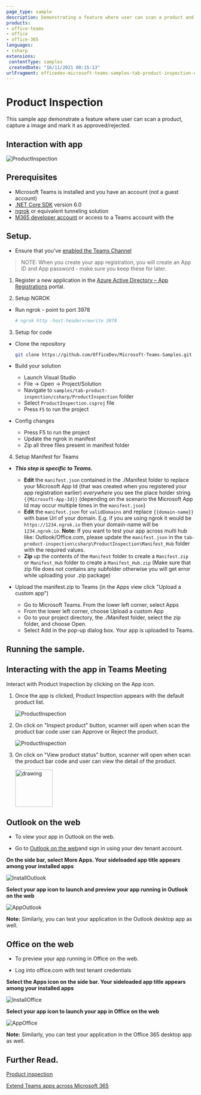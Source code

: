 ```yaml
---
page_type: sample
description: Demonstrating a feature where user can scan a product and mark it as approved/rejected.
products:
- office-teams
- office
- office-365
languages:
- csharp
extensions:
 contentType: samples
 createdDate: "16/11/2021 00:15:13"
urlFragment: officedev-microsoft-teams-samples-tab-product-inspection-csharp
---
```


# Product Inspection

This sample app demonstrate a feature where user can scan a product, capture a image and mark it as approved/rejected.

## Interaction with app

![ProductInspection](ProductInspection/Images/PreviewImg.gif)

## Prerequisites
- Microsoft Teams is installed and you have an account (not a guest account)
- [.NET Core SDK](https://dotnet.microsoft.com/download) version 6.0
- [ngrok](https://ngrok.com/download) or equivalent tunneling solution
- [M365 developer account](https://docs.microsoft.com/en-us/microsoftteams/platform/concepts/build-and-test/prepare-your-o365-tenant) or access to a Teams account with the 

## Setup.
- Ensure that you've [enabled the Teams Channel](https://docs.microsoft.com/en-us/azure/bot-service/channel-connect-teams?view=azure-bot-service-4.0)
  
> NOTE: When you create your app registration, you will create an App ID and App password - make sure you keep these for later.

1. Register a new application in the [Azure Active Directory – App Registrations](https://go.microsoft.com/fwlink/?linkid=2083908) portal.

2. Setup NGROK
  - Run ngrok - point to port 3978

	```bash
	# ngrok http -host-header=rewrite 3978
	```

3. Setup for code

- Clone the repository

    ```bash
    git clone https://github.com/OfficeDev/Microsoft-Teams-Samples.git
    ```
- Build your solution

  - Launch Visual Studio
  - File -> Open -> Project/Solution
  - Navigate to `samples/tab-product-inspection/csharp/ProductInspection` folder
  - Select `ProductInspection.csproj` file
  - Press `F5` to run the project

- Config changes
   - Press F5 to run the project
   - Update the ngrok in manifest
   - Zip all three files present in manifest folder
   
4. Setup Manifest for Teams
- __*This step is specific to Teams.*__
    - **Edit** the `manifest.json` contained in the ./Manifest folder to replace your Microsoft App Id (that was created when you registered your app registration earlier) *everywhere* you see the place holder string `{{Microsoft-App-Id}}` (depending on the scenario the Microsoft App Id may occur multiple times in the `manifest.json`)
    - **Edit** the `manifest.json` for `validDomains` and replace `{{domain-name}}` with base Url of your domain. E.g. if you are using ngrok it would be `https://1234.ngrok.io` then your domain-name will be `1234.ngrok.io`.
    **Note:** If you want to test your app across multi hub like: Outlook/Office.com, please update the `manifest.json` in the `tab-product-inspection\csharp\ProductInspection\Manifest_Hub` folder with the required values.
    - **Zip** up the contents of the `Manifest` folder to create a `Manifest.zip` or  `Manifest_Hub` folder to create a `Manifest_Hub.zip` (Make sure that zip file does not contains any subfolder otherwise you will get error while uploading your .zip package)

- Upload the manifest.zip to Teams (in the Apps view click "Upload a custom app")
   - Go to Microsoft Teams. From the lower left corner, select Apps
   - From the lower left corner, choose Upload a custom App
   - Go to your project directory, the ./Manifest folder, select the zip folder, and choose Open.
   - Select Add in the pop-up dialog box. Your app is uploaded to Teams.

## Running the sample.

## Interacting with the app in Teams Meeting
Interact with Product Inspection by clicking on the App icon.
1. Once the app is clicked, Product Inspection appears with the default product list.

   ![ProductInspection](ProductInspection/Images/product-listImg.png)
   
2. On click on "Inspect product" button, scanner will open when scan the product bar code user can Approve or Reject the product.

	![ProductInspection](ProductInspection/Images/product-statusImg.png)

3. On click on "View product status" button, scanner will open when scan the product bar code and user can view the detail of the product.

   <img src="ProductInspection/Images/view-product-statusImg.png" alt="drawing" width="100px"/>

## Outlook on the web

- To view your app in Outlook on the web.

- Go to [Outlook on the web](https://outlook.office.com/mail/)and sign in using your dev tenant account.

**On the side bar, select More Apps. Your sideloaded app title appears among your installed apps**

![InstallOutlook](ProductInspection/Images/InstallOutlook.png)

**Select your app icon to launch and preview your app running in Outlook on the web**

![AppOutlook](ProductInspection/Images/AppOutlook.png)

**Note:** Similarly, you can test your application in the Outlook desktop app as well.

## Office on the web

- To preview your app running in Office on the web.

- Log into office.com with test tenant credentials

**Select the Apps icon on the side bar. Your sideloaded app title appears among your installed apps**

![InstallOffice](ProductInspection/Images/InstallOffice.png)

**Select your app icon to launch your app in Office on the web**

![AppOffice](ProductInspection/Images/AppOffice.png)   

**Note:** Similarly, you can test your application in the Office 365 desktop app as well.
   
## Further Read.

[Product inspection](https://learn.microsoft.com/en-us/power-apps/teams/inspection)

[Extend Teams apps across Microsoft 365](https://learn.microsoft.com/en-us/microsoftteams/platform/m365-apps/overview)
